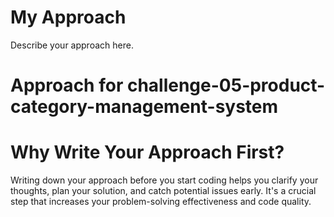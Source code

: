 # My Approach
Describe your approach here.

# Approach for challenge-05-product-category-management-system

# Why Write Your Approach First?
Writing down your approach before you start coding helps you clarify your thoughts, plan your solution, and catch potential issues early. It's a crucial step that increases your problem-solving effectiveness and code quality.
